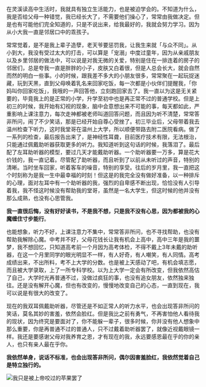 在灵溪读高中生活时，我就具有独立生活能力，也是被迫学会的。不知道为什么，我是否给父母一种错觉，我已经长大了，不需要他们操心了，常常由我做决定。但是也有可能他们完全知道的，只是不说出来，给我最好的，我就会努力学习。因为从小大我一直是邻居口中的乖孩子。

常常觉着，是不是我上辈子造孽，老天爷要惩罚我，让我生来就「与众不同」。从小到大，我没有受过太大的打击，可以算是「宠溺」中度过童年，因为从亲戚朋友以及乡里邻居的做法中，可以说是对我无微的关爱，特别是住在一排连着的房子的邻居们，总是夸我一直是胖胖的小子，皮肤又白着很，但是人总会长大，就会自然而然的明白一些事。小的时候，跟我差不多大的小朋友很多，常常聚在一起玩捉迷藏，玩到天黑，直到父母唤着乳名来回家吃饭，每一次都是小伙伴们提醒我，「你妈叫你回家吃饭」，我哦的一声回答他，立刻跑回家去了。我一直以为这是无关紧要的，毕竟我上的是正常的小学，升学至初中也是再正常不过的普通学校。但是上初三的时候，我开始有幻视的现象，脑中会意想出来不可能的事，每天都如此，严重影响上课注意力，每次走神都被老师叫道回答问题，而且因为听不清楚，常常答非所问，闹了不少笑话，那是已经开始自尊心受挫了。初三毕业后，父母带着我去温州检查下听力，这时我堂哥在温州上大学，所以顺便带路去附二医院看病。做了一系列的检查，最后报告出来了，是神经性耳聋，目前医疗技术有限，无法根治，只能通过佩戴助听器获取更多的听力。我知道听到这句话的时候，我落泪了。最后配了左耳助听器的模型，要过几天才能戴助听器。一个助听器要一万多，算是花大价钱的，我一直记着。尽管配了助听器，而且听到了以前从未听过的声音，特别的清晰。当时坐车回家，听着客车的噪音，特别的享受。往后的岁月里，我一直把这个时刻称为是我一生中最幸福的时刻！但这是的我完全没有做好准备，以一种排斥的心理，面对左耳中有一个助听器的我，强烈的自卑感不断出现，恰恰没有人引导着我，我不怪这时候没有帮助我的堂哥，虽然是一名大学生，但这时候的他并没有那么成熟，也没有心思管我。

**我一直很后悔，没有好好读书，不是我不想，只是我不没有心思，因为都被我的心魔缠住寸步能行**。

也能想象，听力不好，上课注意力不集中，常常答非所问，也不寻找帮助，也没有帮助我解除心魔。中考并不好，父母花钱长让我有机会上高中，高中三年是我的噩梦，我不想回忆，只知道高考前一个月因为高考体检，不得不戴上3年未戴的助听器，在这一个月里同学的眼光明显不一样，有人好奇，有人嘲笑，有人同情。高考成绩出来，不出所料，考不上大学的分数。也是被上天感动了吧，有机会填志愿，而且被大学录取，上了一所专科学校。以为上大学一定会有所改变，但我依然高估了自己，大学时光再普通不过，没做过疯狂的事，也没有追女朋友，依然独来独往。还是没有解开心魔，但也有改变的，慢慢地改变自己的心态，一直到现在，我可以说是有很大的改变了。

现在的我双耳佩戴助听器，尽管还是不如正常人的听力水平，也会出现答非所问的笑话，莫名其妙的害羞，依然会脸红。但是我比之前有勇气，不再害怕他人看待我的现状，因为终究是要面对了，你不能躲一辈子，很多时候，你并没有他人想象中那么重要，你是再普通不过的普通人，只不过戴着助听器罢了，就像近视戴眼镜一样。我还是要感谢父母对我养育之恩，才有现在的我，永远要感恩最在乎的你的亲人，也只有亲人最在乎你。

**我依然单身，说话不标准，也会出现答非所问，偶尔因害羞脸红，我依然觉着自己是特立独行的。**


![我只是被上帝咬过的苹果罢了](http://upload-images.jianshu.io/upload_images/4065979-59a841241965916a.png?imageMogr2/auto-orient/strip%7CimageView2/2/w/1240)





















